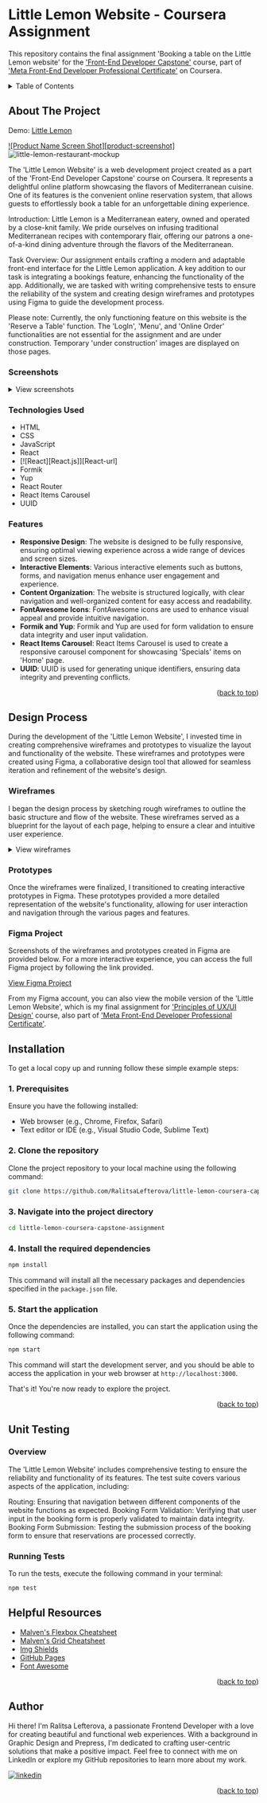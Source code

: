 # Little Lemon Website - Coursera Assignment

This repository contains the final assignment 'Booking a table on the Little Lemon website' for the ['Front-End Developer Capstone'](https://www.coursera.org/learn/meta-front-end-developer-capstone) course, part of ['Meta Front-End Developer Professional Certificate'](https://www.coursera.org/professional-certificates/meta-front-end-developer) on Coursera.

<!-- TABLE OF CONTENTS -->
<details>
  <summary>Table of Contents</summary>
  <ol>
    <li>
      <a href="#about-the-project">About The Project</a>
      <ul>
        <li><a href="#screenshots">Screenshots</a></li>
        <li><a href="#technologies-used">Technologies Used</a></li>
        <li><a href="#features">Features</a></li>
      </ul>
    </li>
    <li>
      <a href="#design-process">Design Process</a>
      <ul>
        <li><a href="#wireframes">Wireframes</a></li>
        <li><a href="#prototypes">Prototypes</a></li>
        <li><a href="#figma-project">Figma Project</a></li>
      </ul>
    </li>
    <li><a href="#instalation">Instalation</a></li>
    <li><a href="#unit-testing">Unit Testing</a></li>
    <li><a href="#helpful-resources">Helpful Resources</a></li>
    <li><a href="#author">Author</a></li>
  </ol>
</details>

<!-- ABOUT THE PROJECT -->

## About The Project

Demo: [Little Lemon](https://example.com)

[![Product Name Screen Shot][product-screenshot]](https://example.com)
![little-lemon-restaurant-mockup](https://user-images.githubusercontent.com/example.png)

The 'Little Lemon Website' is a web development project created as a part of the 'Front-End Developer Capstone' course on Coursera. It represents a delightful online platform showcasing the flavors of Mediterranean cuisine. One of its features is the convenient online reservation system, that allows guests to effortlessly book a table for an unforgettable dining experience.

Introduction: Little Lemon is a Mediterranean eatery, owned and operated by a close-knit family. We pride ourselves on infusing traditional Mediterranean recipes with contemporary flair, offering our patrons a one-of-a-kind dining adventure through the flavors of the Mediterranean.

Task Overview: Our assignment entails crafting a modern and adaptable front-end interface for the Little Lemon application. A key addition to our task is integrating a bookings feature, enhancing the functionality of the app. Additionally, we are tasked with writing comprehensive tests to ensure the reliability of the system and creating design wireframes and prototypes using Figma to guide the development process.

Please note: Currently, the only functioning feature on this website is the 'Reserve a Table' function. The 'LogIn', 'Menu', and 'Online Order' functionalities are not essential for the assignment and are under construction. Temporary 'under construction' images are displayed on those pages.

### Screenshots

<!-- <table>
  <tr>
    <td><img src="https://user-images.githubusercontent.com/image1.png" alt="home-page" /></td>
    <td><img src="https://user-images.githubusercontent.com/image2.png" alt="home-page" /></td>
  </tr>
  <tr>
    <td><img src="https://user-images.githubusercontent.com/image3.png" alt="reservation" /></td>
    <td><img src="https://user-images.githubusercontent.com/image4.png" alt="reservation" /></td>
  </tr>
</table> -->

<details>
  <summary>View screenshots</summary>
    [![Product Name Screen Shot][product-screenshot]](https://example.com)
    [![Product Name Screen Shot][product-screenshot]](https://example.com)
</details>

### Technologies Used

- HTML
- CSS
- JavaScript
- React
- [![React][React.js]][React-url]
- Formik
- Yup
- React Router
- React Items Carousel
- UUID

### Features

- **Responsive Design**: The website is designed to be fully responsive, ensuring optimal viewing experience across a wide range of devices and screen sizes.
- **Interactive Elements**: Various interactive elements such as buttons, forms, and navigation menus enhance user engagement and experience.
- **Content Organization**: The website is structured logically, with clear navigation and well-organized content for easy access and readability.
- **FontAwesome Icons**: FontAwesome icons are used to enhance visual appeal and provide intuitive navigation.
- **Formik and Yup**: Formik and Yup are used for form validation to ensure data integrity and user input validation.
- **React Items Carousel**: React Items Carousel is used to create a responsive carousel component for showcasing 'Specials' items on 'Home' page.
- **UUID**: UUID is used for generating unique identifiers, ensuring data integrity and preventing conflicts.

<p id="readme-top" style="text-align: right;">(<a href="#readme-top">back to top</a>)</p>

## Design Process

During the development of the 'Little Lemon Website', I invested time in creating comprehensive wireframes and prototypes to visualize the layout and functionality of the website. These wireframes and prototypes were created using Figma, a collaborative design tool that allowed for seamless iteration and refinement of the website's design.

### Wireframes

I began the design process by sketching rough wireframes to outline the basic structure and flow of the website. These wireframes served as a blueprint for the layout of each page, helping to ensure a clear and intuitive user experience.

<details>
  <summary>View wireframes</summary>

![booking-confirmed-wireframe](https://github.com/RalitsaLefterova/little-lemon-coursera-capstone-assignment/assets/11258085/a511f9ea-9e97-4cc9-b89e-1aade3513fdc)

![home-page-wireframe](https://github.com/RalitsaLefterova/little-lemon-coursera-capstone-assignment/assets/11258085/2881aca0-d02a-4309-b60d-00666013becb)

![reservation-wireframe](https://github.com/RalitsaLefterova/little-lemon-coursera-capstone-assignment/assets/11258085/2f993ae4-fc1c-4d1b-b192-7cb598f1beaf)

![about-us-wireframe](https://github.com/RalitsaLefterova/little-lemon-coursera-capstone-assignment/assets/11258085/c609df6b-ce9f-4437-8a74-a6e8db8ec269)

</details>

### Prototypes

Once the wireframes were finalized, I transitioned to creating interactive prototypes in Figma. These prototypes provided a more detailed representation of the website's functionality, allowing for user interaction and navigation through the various pages and features.

### Figma Project

Screenshots of the wireframes and prototypes created in Figma are provided below. For a more interactive experience, you can access the full Figma project by following the link provided.

[View Figma Project](link_to_figma_project)

From my Figma account, you can also view the mobile version of the 'Little Lemon Website', which is my final assignment for ['Principles of UX/UI Design'](https://www.coursera.org/learn/principles-of-ux-ui-design?specialization=meta-front-end-developer) course, also part of ['Meta Front-End Developer Professional Certificate'](https://www.coursera.org/professional-certificates/meta-front-end-developer).

<!-- INSTALATION -->

## Installation

To get a local copy up and running follow these simple example steps:

### 1. Prerequisites

Ensure you have the following installed:

- Web browser (e.g., Chrome, Firefox, Safari)
- Text editor or IDE (e.g., Visual Studio Code, Sublime Text)

### 2. Clone the repository

Clone the project repository to your local machine using the following command:

```bash
git clone https://github.com/RalitsaLefterova/little-lemon-coursera-capstone-assignment.git
```

### 3. Navigate into the project directory

```bash
cd little-lemon-coursera-capstone-assignment
```

### 4. Install the required dependencies

```bash
npm install
```

This command will install all the necessary packages and dependencies specified in the `package.json` file.

### 5. Start the application

Once the dependencies are installed, you can start the application using the following command:

```bash
npm start
```

This command will start the development server, and you should be able to access the application in your web browser at `http://localhost:3000`.

That's it! You're now ready to explore the project.

<p id="readme-top" style="text-align: right;">(<a href="#readme-top">back to top</a>)</p>

## Unit Testing

### Overview

The 'Little Lemon Website' includes comprehensive testing to ensure the reliability and functionality of its features. The test suite covers various aspects of the application, including:

Routing: Ensuring that navigation between different components of the website functions as expected.
Booking Form Validation: Verifying that user input in the booking form is properly validated to maintain data integrity.
Booking Form Submission: Testing the submission process of the booking form to ensure that reservations are processed correctly.

### Running Tests

To run the tests, execute the following command in your terminal:

```bash
npm test
```

<!-- Helpful Resources -->

## Helpful Resources

- [Malven's Flexbox Cheatsheet](https://flexbox.malven.co/)
- [Malven's Grid Cheatsheet](https://grid.malven.co/)
- [Img Shields](https://shields.io)
- [GitHub Pages](https://pages.github.com)
- [Font Awesome](https://fontawesome.com)

<p id="readme-top" style="text-align: right;">(<a href="#readme-top">back to top</a>)</p>

<!-- AUTHOR -->

## Author

Hi there! I'm Ralitsa Lefterova, a passionate Frontend Developer with a love for creating beautiful and functional web experiences. With a background in Graphic Design and Prepress, I'm dedicated to crafting user-centric solutions that make a positive impact. Feel free to connect with me on LinkedIn or explore my GitHub repositories to learn more about my work.

[![linkedin](https://img.shields.io/badge/Ralitsa_Lefterova-0077B5?style=for-the-badge&logo=linkedin&logoColor=white)](https://www.linkedin.com/in/ralitsalefterova/)

<!-- [![Github](https://img.shields.io/badge/Ralitsa_Lefterova-20232A?style=for-the-badge&logo=Github&logoColor=white)](https://github.com/RalitsaLefterova) -->
<p id="readme-top" style="text-align: right;">(<a href="#readme-top">back to top</a>)</p>

